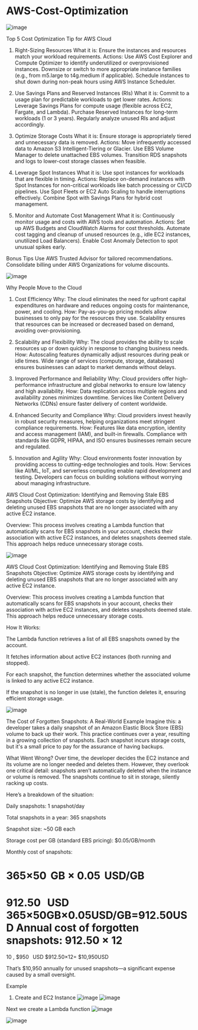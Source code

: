 # AWS-Cost-Optimization

![image](https://github.com/user-attachments/assets/7872ce47-88ba-4205-b009-8d81006c3f91)

 Top 5 Cost Optimization Tip for AWS Cloud
 1. Right-Sizing Resources
What it is: Ensure the instances and resources match your workload requirements.
Actions:
Use AWS Cost Explorer and Compute Optimizer to identify underutilized or overprovisioned instances.
Downsize or switch to more appropriate instance families (e.g., from m5.large to t4g.medium if applicable).
Schedule instances to shut down during non-peak hours using AWS Instance Scheduler.

  2. Use Savings Plans and Reserved Instances (RIs)
What it is: Commit to a usage plan for predictable workloads to get lower rates.
Actions:
Leverage Savings Plans for compute usage (flexible across EC2, Fargate, and Lambda).
Purchase Reserved Instances for long-term workloads (1 or 3 years).
Regularly analyze unused RIs and adjust accordingly.

  3. Optimize Storage Costs
What it is: Ensure storage is appropriately tiered and unnecessary data is removed.
Actions:
Move infrequently accessed data to Amazon S3 Intelligent-Tiering or Glacier.
Use EBS Volume Manager to delete unattached EBS volumes.
Transition RDS snapshots and logs to lower-cost storage classes when feasible.

  4. Leverage Spot Instances
What it is: Use spot instances for workloads that are flexible in timing.
Actions:
Replace on-demand instances with Spot Instances for non-critical workloads like batch processing or CI/CD pipelines.
Use Spot Fleets or EC2 Auto Scaling to handle interruptions effectively.
Combine Spot with Savings Plans for hybrid cost management.

 5. Monitor and Automate Cost Management
What it is: Continuously monitor usage and costs with AWS tools and automation.
Actions:
Set up AWS Budgets and CloudWatch Alarms for cost thresholds.
Automate cost tagging and cleanup of unused resources (e.g., idle EC2 instances, unutilized Load Balancers).
Enable Cost Anomaly Detection to spot unusual spikes early.

Bonus Tips
Use AWS Trusted Advisor for tailored recommendations.
Consolidate billing under AWS Organizations for volume discounts.


![image](https://github.com/user-attachments/assets/ad754f17-698b-4ef5-b864-a339ca525190)

Why People Move to the Cloud
1. Cost Efficiency
Why: The cloud eliminates the need for upfront capital expenditures on hardware and reduces ongoing costs for maintenance, power, and cooling.
How:
Pay-as-you-go pricing models allow businesses to only pay for the resources they use.
Scalability ensures that resources can be increased or decreased based on demand, avoiding over-provisioning.

2. Scalability and Flexibility
Why: The cloud provides the ability to scale resources up or down quickly in response to changing business needs.
How:
Autoscaling features dynamically adjust resources during peak or idle times.
Wide range of services (compute, storage, databases) ensures businesses can adapt to market demands without delays.

3. Improved Performance and Reliability
Why: Cloud providers offer high-performance infrastructure and global networks to ensure low latency and high availability.
How:
Data replication across multiple regions and availability zones minimizes downtime.
Services like Content Delivery Networks (CDNs) ensure faster delivery of content worldwide.

4. Enhanced Security and Compliance
Why: Cloud providers invest heavily in robust security measures, helping organizations meet stringent compliance requirements.
How:
Features like data encryption, identity and access management (IAM), and built-in firewalls.
Compliance with standards like GDPR, HIPAA, and ISO ensures businesses remain secure and regulated.

5. Innovation and Agility
Why: Cloud environments foster innovation by providing access to cutting-edge technologies and tools.
How:
Services like AI/ML, IoT, and serverless computing enable rapid development and testing.
Developers can focus on building solutions without worrying about managing infrastructure.

AWS Cloud Cost Optimization: Identifying and Removing Stale EBS Snapshots
Objective: Optimize AWS storage costs by identifying and deleting unused EBS snapshots that are no longer associated with any active EC2 instance.

Overview:
This process involves creating a Lambda function that automatically scans for EBS snapshots in your account, checks their association with active EC2 instances, and deletes snapshots deemed stale. This approach helps reduce unnecessary storage costs.

![image](https://github.com/user-attachments/assets/964e8c18-1771-46ab-a228-a82d358fc533)

AWS Cloud Cost Optimization: Identifying and Removing Stale EBS Snapshots
Objective: Optimize AWS storage costs by identifying and deleting unused EBS snapshots that are no longer associated with any active EC2 instance.

Overview:
This process involves creating a Lambda function that automatically scans for EBS snapshots in your account, checks their association with active EC2 instances, and deletes snapshots deemed stale. This approach helps reduce unnecessary storage costs.

How It Works:

The Lambda function retrieves a list of all EBS snapshots owned by the account.

It fetches information about active EC2 instances (both running and stopped).

For each snapshot, the function determines whether the associated volume is linked to any active EC2 instance.

If the snapshot is no longer in use (stale), the function deletes it, ensuring efficient storage usage.

![image](https://github.com/user-attachments/assets/faa1ed5e-72ed-4290-a73c-6603b74cce38)

The Cost of Forgotten Snapshots: A Real-World Example
Imagine this: a developer takes a daily snapshot of an Amazon Elastic Block Store (EBS) volume to back up their work. This practice continues over a year, resulting in a growing collection of snapshots. Each snapshot incurs storage costs, but it's a small price to pay for the assurance of having backups.

What Went Wrong?
Over time, the developer decides the EC2 instance and its volume are no longer needed and deletes them. However, they overlook one critical detail: snapshots aren’t automatically deleted when the instance or volume is removed. The snapshots continue to sit in storage, silently racking up costs.

Here’s a breakdown of the situation:

Daily snapshots: 1 snapshot/day

Total snapshots in a year: 365 snapshots

Snapshot size: ~50 GB each

Storage cost per GB (standard EBS pricing): $0.05/GB/month

Monthly cost of snapshots:

365×50
 GB
×
0.05
 USD/GB
=

912.50
 
USD
365×50GB×0.05USD/GB=912.50USD
Annual cost of forgotten snapshots:
912.50
×
12
=
10
,
$950
 
USD
$912.50×12= $10,950USD

That’s $10,950 annually for unused snapshots—a significant expense caused by a small oversight.

Example
1. Create and EC2 Instance
   ![image](https://github.com/user-attachments/assets/133c0f39-70a3-4114-886c-20c2bcffe7f7)
   ![image](https://github.com/user-attachments/assets/0b53362a-b016-4a8d-b422-a68d305aa954)

Next we create a Lambda function
![image](https://github.com/user-attachments/assets/b360f631-0ffd-4fb1-993f-f633afcbc12c)

![image](https://github.com/user-attachments/assets/4d739914-5249-49c5-9903-292dbed6872e)

